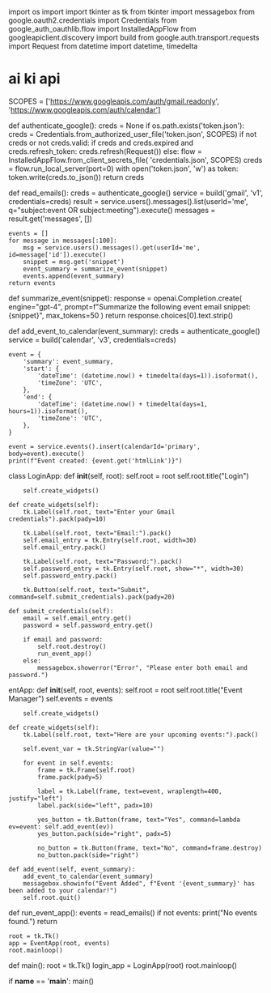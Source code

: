 import os
import
import tkinter as tk
from tkinter import messagebox
from google.oauth2.credentials import Credentials
from google_auth_oauthlib.flow import InstalledAppFlow
from googleapiclient.discovery import build
from google.auth.transport.requests import Request
from datetime import datetime, timedelta

# ai ki api 

SCOPES = ['https://www.googleapis.com/auth/gmail.readonly',
          'https://www.googleapis.com/auth/calendar']

def authenticate_google():
    creds = None
    if os.path.exists('token.json'):
        creds = Credentials.from_authorized_user_file('token.json', SCOPES)
    if not creds or not creds.valid:
        if creds and creds.expired and creds.refresh_token:
            creds.refresh(Request())
        else:
            flow = InstalledAppFlow.from_client_secrets_file(
                'credentials.json', SCOPES)
            creds = flow.run_local_server(port=0)
            with open('token.json', 'w') as token:
            token.write(creds.to_json())
    return creds

def read_emails():
    creds = authenticate_google()
    service = build('gmail', 'v1', credentials=creds)
    result = service.users().messages().list(userId='me', q="subject:event OR subject:meeting").execute()
    messages = result.get('messages', [])
    
    events = []
    for message in messages[:100]:
        msg = service.users().messages().get(userId='me', id=message['id']).execute()
        snippet = msg.get('snippet')
        event_summary = summarize_event(snippet)
        events.append(event_summary)
    return events

def summarize_event(snippet):
    response = openai.Completion.create(
        engine="gpt-4",
        prompt=f"Summarize the following event email snippet: {snippet}",
        max_tokens=50
    )
    return response.choices[0].text.strip()

def add_event_to_calendar(event_summary):
    creds = authenticate_google()
    service = build('calendar', 'v3', credentials=creds)
    
    event = {
        'summary': event_summary,
        'start': {
            'dateTime': (datetime.now() + timedelta(days=1)).isoformat(),
            'timeZone': 'UTC',
        },
        'end': {
            'dateTime': (datetime.now() + timedelta(days=1, hours=1)).isoformat(),
            'timeZone': 'UTC',
        },
    }

    event = service.events().insert(calendarId='primary', body=event).execute()
    print(f"Event created: {event.get('htmlLink')}")


class LoginApp:
    def __init__(self, root):
        self.root = root
        self.root.title("Login")

        self.create_widgets()

    def create_widgets(self):
        tk.Label(self.root, text="Enter your Gmail credentials").pack(pady=10)

        tk.Label(self.root, text="Email:").pack()
        self.email_entry = tk.Entry(self.root, width=30)
        self.email_entry.pack()

        tk.Label(self.root, text="Password:").pack()
        self.password_entry = tk.Entry(self.root, show="*", width=30)
        self.password_entry.pack()

        tk.Button(self.root, text="Submit", command=self.submit_credentials).pack(pady=20)

    def submit_credentials(self):
        email = self.email_entry.get()
        password = self.password_entry.get()

        if email and password:
            self.root.destroy()
            run_event_app()
        else:
            messagebox.showerror("Error", "Please enter both email and password.")


entApp:
    def __init__(self, root, events):
        self.root = root
        self.root.title("Event Manager")
        self.events = events
        
        self.create_widgets()

    def create_widgets(self):
        tk.Label(self.root, text="Here are your upcoming events:").pack()

        self.event_var = tk.StringVar(value="")

        for event in self.events:
            frame = tk.Frame(self.root)
            frame.pack(pady=5)

            label = tk.Label(frame, text=event, wraplength=400, justify="left")
            label.pack(side="left", padx=10)

            yes_button = tk.Button(frame, text="Yes", command=lambda ev=event: self.add_event(ev))
            yes_button.pack(side="right", padx=5)

            no_button = tk.Button(frame, text="No", command=frame.destroy)
            no_button.pack(side="right")

    def add_event(self, event_summary):
        add_event_to_calendar(event_summary)
        messagebox.showinfo("Event Added", f"Event '{event_summary}' has been added to your calendar!")
        self.root.quit()


def run_event_app():
    events = read_emails()
    if not events:
        print("No events found.")
        return
    
    root = tk.Tk()
    app = EventApp(root, events)
    root.mainloop()

def main():
    root = tk.Tk()
    login_app = LoginApp(root)
    root.mainloop()

if __name__ == '__main__':
    main()
